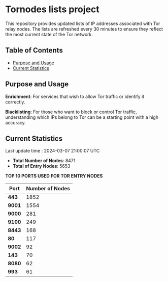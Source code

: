 # Tornodes lists project

This repository provides updated lists of IP addresses associated with Tor relay nodes. The lists are refreshed every 30 minutes to ensure they reflect the most current state of the Tor network.

## Table of Contents

- [Purpose and Usage](#purpose-and-usage)
- [Current Statistics](#current-statistics)


## Purpose and Usage

**Enrichment**: For services that wish to allow Tor traffic or identify it correctly.

**Blacklisting**: For those who want to block or control Tor traffic, understanding which IPs belong to Tor can be a starting point with a high accuracy.

## Current Statistics

Last update time : 2024-03-07 21:00:07 UTC

- **Total Number of Nodes**: 8471
- **Total of Entry Nodes**: 5653

**TOP 10 PORTS USED FOR TOR ENTRY NODES**

| **Port** | **Number of Nodes** |
|------|-----------------|
| **443**   | 1852  |
| **9001**   | 1554  |
| **9000**   | 281  |
| **9100**   | 249  |
| **8443**   | 168  |
| **80**   | 117  |
| **9002**   | 92  |
| **143**   | 70  |
| **8080**   | 62  |
| **993**   | 61  |

